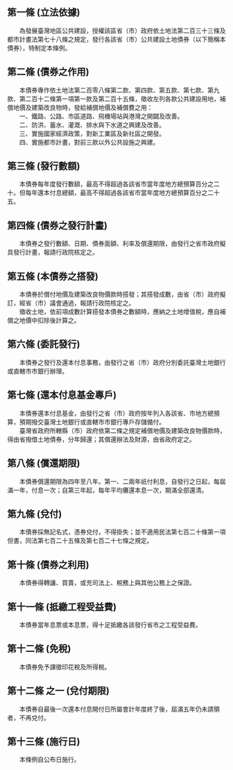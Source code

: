 第一條 (立法依據)
-----------------
　　為發展臺灣地區公共建設，授權該區省（市）政府依土地法第二百三十三條及都市計畫法第七十八條之規定，發行各該省（市）公共建設土地債券（以下簡稱本債券），特制定本條例。  


第二條 (債券之作用)
-------------------
　　本債券專作依土地法第二百零八條第二款、第四款、第五款、第七款、第九款、第二百十二條第一項第一款及第二百十五條，徵收左列各款公共建設用地，補償地價及建築改良物時，發給補償地價及補償費之用：  
　　一、鐵路、公路、市區道路、飛機場站與港灣之開闢及改善。  
　　二、防洪、蓄水、灌溉、排水與下水道之興建及改善。  
　　三、實施國家經濟政策，對新工業區及新社區之開發。  
　　四、實施都市計畫，對前三款以外公共設施之興建。  


第三條 (發行數額)
-----------------
　　本債券每年度發行數額，最高不得超過各該省市當年度地方總預算百分之二十。但每年還本付息總額，最高不得超過各該省市當年度地方總預算百分之二十五。  


第四條 (債券之發行計畫)
-----------------------
　　本債券之發行數額、日期、債券面額、利率及償還期限，由發行之省市政府擬具發行計畫，報請行政院核定之。  


第五條 (本債券之搭發)
---------------------
　　本債券於償付地價及建築改良物價款時搭發；其搭發成數，由省（市）政府擬訂，經省（市）議會通過，報請行政院核定之。  
　　徵收土地，依前項成數計算搭發本債券之數額時，應納之土地增值稅，應自補償之地價中扣除後計算之。  


第六條 (委託發行)
-----------------
　　本債券之發行及還本付息事務，由發行之省（市）政府分別委託臺灣土地銀行或直轄市市銀行辦理。  


第七條 (還本付息基金專戶)
-------------------------
　　本債券還本付息基金，由發行之省（市）政府按年列入各該省、市地方總預算，預期撥交臺灣土地銀行或直轄市市銀行專戶存儲備付。  
　　臺灣省政府所轄縣（市）政府依第二條之規定補償地價及建築改良物價款時，得由省撥借土地債券，分年歸還；其償還辦法及財源，由省政府定之。  


第八條 (償還期限)
-----------------
　　本債券償還期限為四年至八年。第一、二兩年祇付利息，自發行之日起，每屆滿一年，付息一次；自第三年起，每年平均攤還本息一次，期滿全部還清。  


第九條 (兌付)
-------------
　　本債券採無記名式，憑券兌付，不得掛失；並不適用民法第七百二十條第一項但書，同法第七百二十五條及第七百二十七條之規定。  


第十條 (債券之利用)
-------------------
　　本債券得轉讓、買賣，或充司法上、稅務上與其他公務上之保證。  


第十一條 (抵繳工程受益費)
-------------------------
　　本債券當年息票或本息票，得十足抵繳各該發行省市之工程受益費。  


第十二條 (免稅)
---------------
　　本債券免予課徵印花稅及所得稅。  


第十二條 之一 (兌付期限)
------------------------
　　本債券自最後一次還本付息開付日所屬會計年度終了後，屆滿五年仍未請領者，不再兌付。  


第十三條 (施行日)
-----------------
　　本條例自公布日施行。
